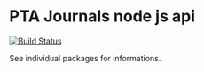 # PTA Journals node js api

[![Build Status](https://app.travis-ci.com/kajyr/pta-journal.svg?branch=main)](https://app.travis-ci.com/kajyr/pta-journal)

See individual packages for informations.
